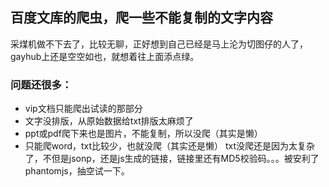 ## 百度文库的爬虫，爬一些不能复制的文字内容
采煤机做不下去了，比较无聊，正好想到自己已经是马上沦为切图仔的人了，gayhub上还是空空如也，就想着往上面添点绿。
### 问题还很多：
- vip文档只能爬出试读的那部分
- 文字没排版，从原始数据给txt排版太麻烦了
- ppt或pdf爬下来也是图片，不能复制，所以没爬（其实是懒）
- 只能爬word，txt比较少，也就没爬（其实还是懒）
  txt没爬还是因为太复杂了，不但是jsonp，还是js生成的链接，链接里还有MD5校验码。。。被安利了phantomjs，抽空试一下。
